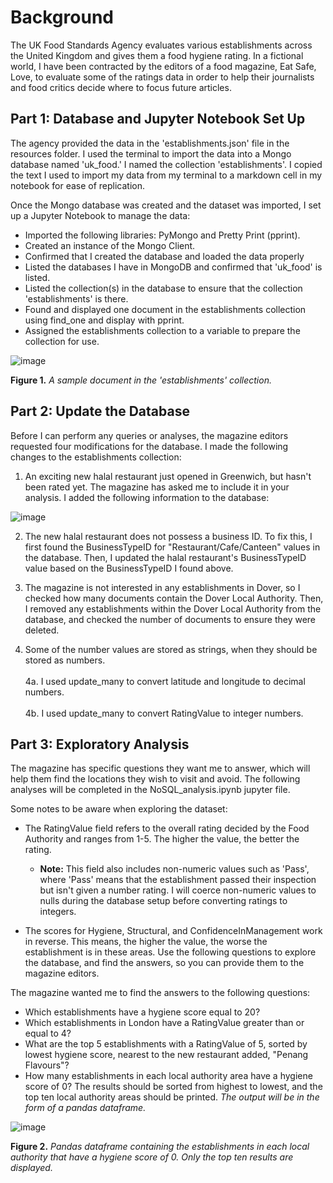 # Background
The UK Food Standards Agency evaluates various establishments across the United Kingdom and gives them a food hygiene rating. In a fictional world, I have been contracted by the editors of a food magazine, Eat Safe, Love, to evaluate some of the ratings data in order to help their journalists and food critics decide where to focus future articles.

## Part 1: Database and Jupyter Notebook Set Up
The agency provided the data in the 'establishments.json' file in the resources folder. I used the terminal to import the data into a Mongo database named 'uk_food.' I named the collection 'establishments'. I copied the text I used to import my data from my terminal to a markdown cell in my notebook for ease of replication.

Once the Mongo database was created and the dataset was imported, I set up a Jupyter Notebook to manage the data:
* Imported the following libraries: PyMongo and Pretty Print (pprint).
* Created an instance of the Mongo Client.
* Confirmed that I created the database and loaded the data properly
* Listed the databases I have in MongoDB and confirmed that 'uk_food' is listed.
* Listed the collection(s) in the database to ensure that the collection 'establishments' is there.
* Found and displayed one document in the establishments collection using find_one and display with pprint.
* Assigned the establishments collection to a variable to prepare the collection for use.
  
![image](https://github.com/nicholaishaw/nosql-challenge/assets/135463220/45e007b3-6499-4764-8e26-7e473862d1e5)

**Figure 1.** *A sample document in the 'establishments' collection.*


## Part 2: Update the Database
Before I can perform any queries or analyses, the magazine editors requested four modifications for the database. I made the following changes to the establishments collection:

1. An exciting new halal restaurant just opened in Greenwich, but hasn't been rated yet. The magazine has asked me to include it in your analysis. I added the following information to the database:

![image](https://github.com/nicholaishaw/nosql-challenge/assets/135463220/9e318a7d-5914-4172-9294-8b0c6356567c)

2. The new halal restaurant does not possess a business ID. To fix this, I first found the BusinessTypeID for "Restaurant/Cafe/Canteen" values in the database. Then, I updated the halal restaurant's BusinessTypeID value based on the BusinessTypeID I found above.

3. The magazine is not interested in any establishments in Dover, so I checked how many documents contain the Dover Local Authority. Then, I removed any establishments within the Dover Local Authority from the database, and checked the number of documents to ensure they were deleted.

4. Some of the number values are stored as strings, when they should be stored as numbers.<br>
   </br>4a. I used update_many to convert latitude and longitude to decimal numbers.<br>
   </br>4b. I used update_many to convert RatingValue to integer numbers.

## Part 3: Exploratory Analysis
The magazine has specific questions they want me to answer, which will help them find the locations they wish to visit and avoid. The following analyses will be completed in the NoSQL_analysis.ipynb jupyter file.

Some notes to be aware when exploring the dataset:

* The RatingValue field refers to the overall rating decided by the Food Authority and ranges from 1-5. The higher the value, the better the rating.
  - **Note:** This field also includes non-numeric values such as 'Pass', where 'Pass' means that the establishment passed their inspection but isn't given a number rating. I will coerce non-numeric values to nulls during the database setup before converting ratings to integers.

* The scores for Hygiene, Structural, and ConfidenceInManagement work in reverse. This means, the higher the value, the worse the establishment is in these areas.
Use the following questions to explore the database, and find the answers, so you can provide them to the magazine editors.

The magazine wanted me to find the answers to the following questions:

* Which establishments have a hygiene score equal to 20?
* Which establishments in London have a RatingValue greater than or equal to 4?
* What are the top 5 establishments with a RatingValue of 5, sorted by lowest hygiene score, nearest to the new restaurant added, "Penang Flavours"?
* How many establishments in each local authority area have a hygiene score of 0? The results should be sorted from highest to lowest, and the top ten local authority areas should be printed. *The output will be in the form of a pandas dataframe.*

![image](https://github.com/nicholaishaw/nosql-challenge/assets/135463220/511a780f-edc8-40e5-87bb-4d495adf1337)

**Figure 2.** *Pandas dataframe containing the establishments in each local authority that have a hygiene score of 0. Only the top ten results are displayed.*
